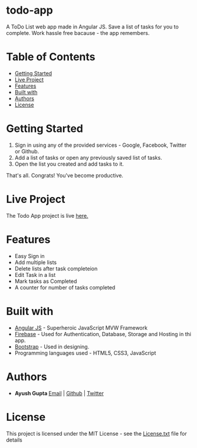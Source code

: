 # todo-app
A ToDo List web app made in Angular JS.
Save a list of tasks for you to complete. Work hassle free bacause - the app remembers.

# Table of Contents
* [Getting Started](#getting-started)
* [Live Project](#live-project)
* [Features](#features)
* [Built with](#built-with)
* [Authors](#authors)
* [License](#license)
 

# <a name="getting-started"></a>Getting Started
<ol>
 <li> Sign in using any of the provided services - Google, Facebook, Twitter or Github.</li>
  <li> Add a list of tasks or open any previously saved list of tasks.</li>
  <li> Open the list you created and add tasks to it.</li>
</ol>
That's all. 
Congrats! You've become productive.

# <a name="live-project"></a> Live Project
The Todo App project is live <a href="https://todo-app-202dd.firebaseapp.com">here.</a> 

# <a name="features"></a>Features
* Easy Sign in
* Add multiple lists
* Delete lists after task completeion
* Edit Task in a list
* Mark tasks as Completed
* A counter for number of tasks completed

# <a name="built-with"></a>Built with
* <a href="https://angularjs.org/">Angular JS</a> - Superheroic JavaScript MVW Framework
* <a href="https://firebase.google.com/">Firebase</a> - Used for Authentication, Database, Storage and Hosting in thi app.
* <a href="http://getbootstrap.com/">Bootstrap</a> - Used in designing.
* Programming languages used - HTML5, CSS3, JavaScript

# <a name="authors"></a>Authors
* <b>Ayush Gupta   </b>
<a href="mailto:ayushgupta197@gmail.com">Email</a> | <a href="https://github.com/gupta-ji6">Github</a> | <a href="https://twitter.com/_guptaji_">Twitter</a> 
# <a name="license"></a> License
This project is licensed under the MIT License - see the <a href="https://github.com/gupta-ji6/todo-app/blob/master/License.txt">License.txt</a> file for details
